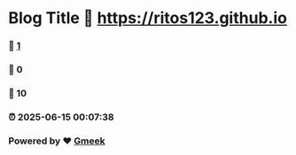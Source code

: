 # Blog Title :link: https://ritos123.github.io 
### :page_facing_up: [1](https://ritos123.github.io/tag.html) 
### :speech_balloon: 0 
### :hibiscus: 10 
### :alarm_clock: 2025-06-15 00:07:38 
### Powered by :heart: [Gmeek](https://github.com/Meekdai/Gmeek)
